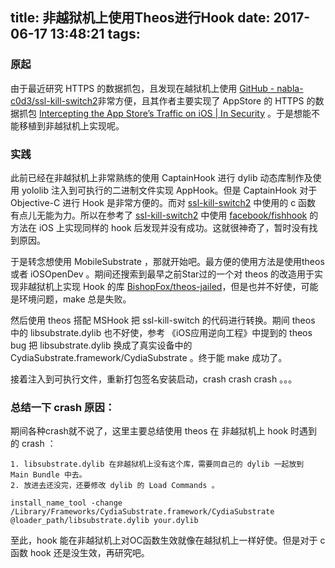 title: 非越狱机上使用Theos进行Hook
date: 2017-06-17 13:48:21
tags:
---
### 原起

由于最近研究 HTTPS 的数据抓包，且发现在越狱机上使用 [GitHub - nabla-c0d3/ssl-kill-switch2](https://github.com/nabla-c0d3/ssl-kill-switch2)非常方便，且其作者主要实现了 AppStore 的 HTTPS 的数据抓包 [Intercepting the App Store’s Traffic on iOS  | In Security](https://nabla-c0d3.github.io/blog/2013/08/20/intercepting-the-app-stores-traffic-on-ios/) 。于是想能不能移植到非越狱机上实现呢。

<!-- more -->

### 实践

此前已经在非越狱机上非常熟练的使用 CaptainHook 进行 dylib 动态库制作及使用 yololib 注入到可执行的二进制文件实现 AppHook。但是  CaptainHook 对于 Objective-C 进行 Hook 是非常方便的。而对 [ssl-kill-switch2](https://github.com/nabla-c0d3/ssl-kill-switch2) 中使用的 c 函数 有点儿无能为力。所以在参考了 [ssl-kill-switch2](https://github.com/nabla-c0d3/ssl-kill-switch2) 中使用 [facebook/fishhook](https://github.com/facebook/fishhook) 的方法在 iOS 上实现同样的 hook 后发现并没有成功。这就很神奇了，暂时没有找到原因。

于是转念想使用 MobileSubstrate ，那就开始吧。最方便的使用方法是使用theos 或者 iOSOpenDev 。期间还搜索到最早之前Star过的一个对 theos 的改造用于实现非越狱机上实现 Hook 的库 [BishopFox/theos-jailed](https://github.com/BishopFox/theos-jailed)，但是也并不好使，可能是环境问题，make 总是失败。

然后使用 theos 搭配 MSHook  把 ssl-kill-switch 的代码进行转换。期间 theos 中的 libsubstrate.dylib 也不好使，参考 《iOS应用逆向工程》中提到的 theos bug 把 libsubstrate.dylib 换成了真实设备中的 CydiaSubstrate.framework/CydiaSubstrate 。终于能 make 成功了。

接着注入到可执行文件，重新打包签名安装启动，crash crash crash 。。。

### 总结一下 crash 原因：

期间各种crash就不说了，这里主要总结使用 theos 在 非越狱机上 hook 时遇到的 crash ：
	
	1. libsubstrate.dylib 在非越狱机上没有这个库，需要同自己的 dylib 一起放到 Main Bundle 中去。
	2. 放进去还没完，还要修改 dylib 的 Load Commands 。

```
install_name_tool -change /Library/Frameworks/CydiaSubstrate.framework/CydiaSubstrate @loader_path/libsubstrate.dylib your.dylib 
```

至此，hook 能在非越狱机上对OC函数生效就像在越狱机上一样好使。但是对于 c 函数 hook 还是没生效，再研究吧。

